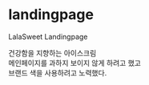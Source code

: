 # landingpage

LalaSweet Landingpage

건강함을 지향하는 아이스크림 <br>
메인페이지를 과하지 보이지 않게 하려고 했고 <br>
브랜드 색을 사용하려고 노력했다.
